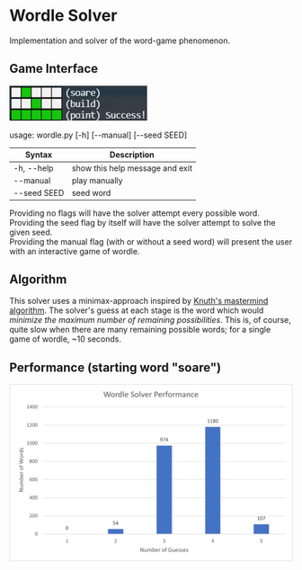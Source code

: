 # Wordle Solver

Implementation and solver of the word-game phenomenon.

## Game Interface
![lorem ipsum](assets/gameplay.png "Gameplay")

usage: wordle.py [-h] [--manual] [--seed SEED]

| Syntax | Description |
| ----------- | ----------- |
| -h, --help   | show this help message and exit |
| --manual     | play manually |
| --seed SEED  | seed word |

Providing no flags will have the solver attempt every possible word.\
Providing the seed flag by itself will have the solver attempt to solve the given seed.\
Providing the manual flag (with or without a seed word) will present the user with an interactive game of wordle.
## Algorithm
This solver uses a minimax-approach inspired by [Knuth's mastermind algorithm](http://www.cs.uni.edu/~wallingf/teaching/cs3530/resources/knuth-mastermind.pdf). The solver's guess at each stage is the word which would *minimize the maximum number of remaining possibilities*. This is, of course, quite slow when there are many remaining possible words; for a single game of wordle, ~10 seconds.

## Performance (starting word "soare")
![lorem ipsum](assets/performance.png "Performance")
